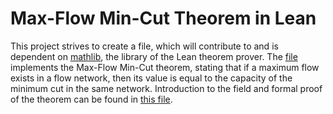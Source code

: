 # Max-Flow Min-Cut Theorem in Lean

This project strives to create a file, which will contribute to and is dependent on [mathlib](https://github.com/leanprover-community/mathlib/edit/max_flow_min_cut/README.md), the library of the Lean theorem prover. The [file](https://github.com/amilchew/Max-Flow_Min-Cut/blob/master/src/max_flow_min_cut.lean) implements the Max-Flow Min-Cut theorem, stating that if a maximum flow exists in a flow network, then its value is equal to the capacity of the minimum cut in the same network. Introduction to the field and formal proof of the theorem can be found in [this file](https://github.com/amilchew/Max-Flow_Min-Cut/blob/master/Max-Flow-Min-Cut-Proof.pdf).

